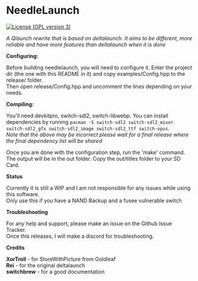 # NeedleLaunch
[![License (GPL version 3)](https://img.shields.io/badge/license-GNU%20GPL%20version%203-red.svg?style=flat-square)](http://opensource.org/licenses/GPL-3.0)

*A Qlaunch rewrite that is based on deltalaunch. It aims to be different, more reliable and have more features than deltalaunch when it is done*

**Configuring:**

Before building needlelaunch, you will need to configure it. Enter the project dir (the one with this README in it) and copy examples/Config.hpp to the release/ folder.<br/> Then open release/Config.hpp and uncomment the lines depending on your needs.

**Compiling:**

You'll need devkitpro, switch-sdl2, switch-libwebp. You can install dependencies by running `pacman -S switch-sdl2 switch-sdl2_mixer switch-sdl2_gfx switch-sdl2_image switch-sdl2_ttf switch-opus`.<br/>
*Note that the above may be incorrect please wait for a final release where the final dependency list will be shared*

Once you are done with the configuration step, run the 'make' command.<br/> The output will be in the out folder.
Copy the out/titles folder to your SD Card.

**Status**

Currently it is still a WIP and I am not responsible for any issues while using this software.<br/>
Only use this if you have a NAND Backup and a fusee vulnerable switch

**Troubleshooting**

For any help and support, please make an issue on the Github Issue Tracker.<br/> Once this releases, I will make a discord for troubleshooting.

**Credits**

**XorTroll** - for StoreWithPicture from Goldleaf<br/>
**Rei** - for the original deltalaunch<br/>
**switchbrew** - for a good documentation<br/>
